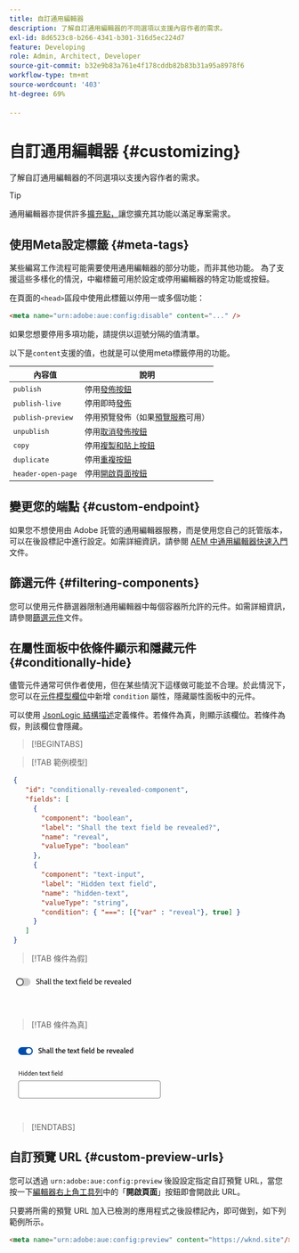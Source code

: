 ```yaml
---
title: 自訂通用編輯器
description: 了解自訂通用編輯器的不同選項以支援內容作者的需求。
exl-id: 8d6523c8-b266-4341-b301-316d5ec224d7
feature: Developing
role: Admin, Architect, Developer
source-git-commit: b32e9b83a761e4f178cddb82b83b31a95a8978f6
workflow-type: tm+mt
source-wordcount: '403'
ht-degree: 69%

---
```



# 自訂通用編輯器 {#customizing}

了解自訂通用編輯器的不同選項以支援內容作者的需求。

>[!TIP]
>
>通用編輯器亦提供許多[擴充點，](/help/implementing/universal-editor/extending.md)讓您擴充其功能以滿足專案需求。

## 使用Meta設定標籤 {#meta-tags}

某些編寫工作流程可能需要使用通用編輯器的部分功能，而非其他功能。 為了支援這些多樣化的情況，中繼標籤可用於設定或停用編輯器的特定功能或按鈕。

在頁面的`<head>`區段中使用此標籤以停用一或多個功能：

```html
<meta name="urn:adobe:aue:config:disable" content="..." />
```

如果您想要停用多項功能，請提供以逗號分隔的值清單。

以下是`content`支援的值，也就是可以使用meta標籤停用的功能。

| 內容值 | 說明 |
|---|---|
| `publish` | 停用[發佈按鈕](/help/sites-cloud/authoring/universal-editor/navigation.md#publish) |
| `publish-live` | 停用即時[發佈](/help/sites-cloud/authoring/universal-editor/publishing.md) |
| `publish-preview` | 停用預覽發佈（如果[預覽服務](/help/sites-cloud/authoring/sites-console/previewing-content.md)可用） |
| `unpublish` | 停用[取消發佈按鈕](/help/sites-cloud/authoring/universal-editor/publishing.md#unpublishing-content) |
| `copy` | 停用[複製和貼上按鈕](/help/sites-cloud/authoring/universal-editor/authoring.md#copy-paste) |
| `duplicate` | 停用[重複按鈕](/help/sites-cloud/authoring/universal-editor/navigation.md#duplicate) |
| `header-open-page` | 停用[開啟頁面按鈕](/help/sites-cloud/authoring/universal-editor/navigation.md#open-page) |

## 變更您的端點 {#custom-endpoint}

如果您不想使用由 Adobe 託管的通用編輯器服務，而是使用您自己的託管版本，可以在後設標記中進行設定。如需詳細資訊，請參閱 [AEM 中通用編輯器快速入門](/help/implementing/universal-editor/getting-started.md##configuration-settings)文件。

## 篩選元件 {#filtering-components}

您可以使用元件篩選器限制通用編輯器中每個容器所允許的元件。如需詳細資訊，請參閱[篩選元件](/help/implementing/universal-editor/filtering.md)文件。

## 在屬性面板中依條件顯示和隱藏元件 {#conditionally-hide}

儘管元件通常可供作者使用，但在某些情況下這樣做可能並不合理。於此情況下，您可以在[元件模型欄位](/help/implementing/universal-editor/field-types.md#fields)中新增 `condition` 屬性，隱藏屬性面板中的元件。

可以使用 [JsonLogic 結構描述](https://jsonlogic.com/)定義條件。若條件為真，則顯示該欄位。若條件為假，則該欄位會隱藏。

>[!BEGINTABS]

>[!TAB 範例模型]

```json
 {
    "id": "conditionally-revealed-component",
    "fields": [
      {
        "component": "boolean",
        "label": "Shall the text field be revealed?",
        "name": "reveal",
        "valueType": "boolean"
      },
      {
        "component": "text-input",
        "label": "Hidden text field",
        "name": "hidden-text",
        "valueType": "string",
        "condition": { "===": [{"var" : "reveal"}, true] }
      }
    ]
 }
```

>[!TAB 條件為假]

![隱藏文字欄位](assets/hidden.png)

>[!TAB 條件為真]

![顯示文字欄位](assets/shown.png)

>[!ENDTABS]

## 自訂預覽 URL {#custom-preview-urls}

您可以透過 `urn:adobe:aue:config:preview` 後設設定指定自訂預覽 URL，當您按一下[編輯器右上角工具列](/help/sites-cloud/authoring/universal-editor/navigation.md#universal-editor-toolbar)中的「**開啟頁面**」按鈕即會開啟此 URL。

只要將所需的預覽 URL 加入已檢測的應用程式之後設標記內，即可做到，如下列範例所示。

```html
<meta name="urn:adobe:aue:config:preview" content="https://wknd.site"/>
```
